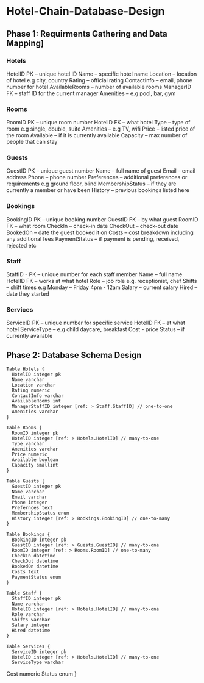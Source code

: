 # Hotel-Chain-Database-Design

## Phase 1: Requirments Gathering and Data Mapping]

### Hotels
HotelID PK – unique hotel ID
Name – specific hotel name
Location – location of hotel e.g city, country
Rating – official rating
ContactInfo – email, phone number for hotel
AvailableRooms – number of available rooms
ManagerID FK – staff ID for the current manager
Amenities – e.g pool, bar, gym

### Rooms
RoomID PK – unique room number
HotelID FK – what hotel 
Type – type of room e.g single, double, suite
Amenities – e.g TV, wifi
Price – listed price of the room
Available – if it is currently available
Capacity – max number of people that can stay 

### Guests
GuestID PK – unique guest number
Name – full name of guest 
Email – email address
Phone – phone number
Preferences – additional preferences or requirements e.g ground floor, blind
MembershipStatus – if they are currently a member or have been
History – previous bookings listed here

### Bookings
BookingID PK – unique booking number
GuestID FK – by what guest
RoomID FK – what room
CheckIn – check-in date
CheckOut – check-out date
BookedOn – date the guest booked it on
Costs – cost breakdown including any additional fees
PaymentStatus – if payment is pending, received, rejected etc

### Staff
StaffID - PK – unique number for each staff member
Name – full name
HotelID FK – works at what hotel
Role – job role e.g. receptionist, chef
Shifts – shift times e.g Monday – Friday 4pm - 12am
Salary – current salary
Hired – date they started

### Services
ServiceID PK – unique number for specific service
HotelID FK – at what hotel
ServiceType – e.g child daycare, breakfast
Cost - price
Status – if currently available

## Phase 2: Database Schema Design
```
Table Hotels {
  HotelID integer pk
  Name varchar 
  Location varchar
  Rating numeric
  ContactInfo varchar
  AvailableRooms int
  ManagerStaffID integer [ref: > Staff.StaffID] // one-to-one
  Amenities varchar
}

Table Rooms {
  RoomID integer pk
  HotelID integer [ref: > Hotels.HotelID] // many-to-one
  Type varchar
  Amenities varchar
  Price numeric
  Available boolean
  Capacity smallint
}

Table Guests {
  GuestID integer pk
  Name varchar
  Email varchar
  Phone integer
  Prefernces text
  MembershipStatus enum
  History integer [ref: > Bookings.BookingID] // one-to-many
}

Table Bookings {
  BookingID integer pk
  GuestID integer [ref: > Guests.GuestID] // many-to-one
  RoomID integer [ref: > Rooms.RoomID] // one-to-many
  CheckIn datetime 
  CheckOut datetime
  BookedOn datetime
  Costs text
  PaymentStatus enum
}

Table Staff {
  StaffID integer pk
  Name varchar
  HotelID integer [ref: > Hotels.HotelID] // many-to-one
  Role varchar
  Shifts varchar
  Salary integer
  Hired datetime
}

Table Services {
  ServiceID integer pk
  HotelID integer [ref: > Hotels.HotelID] // many-to-one
  ServiceType varchar
```
  Cost numeric
  Status enum
}

